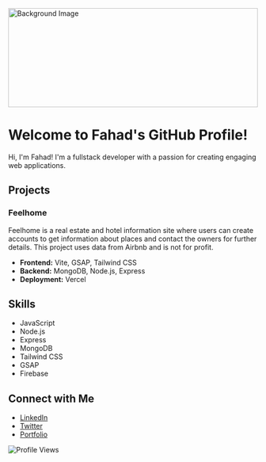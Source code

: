 <!-- Background Image -->
<img src="https://raw.githubusercontent.com/feyhide/feyhide/main/assets/firstpic.png" alt="Background Image" style="width: 100%; height: 200px; object-fit: cover;">

# Welcome to Fahad's GitHub Profile!

Hi, I'm Fahad! I'm a fullstack developer with a passion for creating engaging web applications.

## Projects
### Feelhome
Feelhome is a real estate and hotel information site where users can create accounts to get information about places and contact the owners for further details. This project uses data from Airbnb and is not for profit.

- **Frontend:** Vite, GSAP, Tailwind CSS
- **Backend:** MongoDB, Node.js, Express
- **Deployment:** Vercel

## Skills
- JavaScript
- Node.js
- Express
- MongoDB
- Tailwind CSS
- GSAP
- Firebase

## Connect with Me
- [LinkedIn](https://www.linkedin.com/in/your-profile)
- [Twitter](https://twitter.com/your-profile)
- [Portfolio](https://your-portfolio.com)

![Profile Views](https://komarev.com/ghpvc/?username=Fahad&color=blue)
